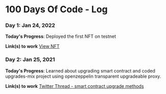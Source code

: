 # 100 Days Of Code - Log

### Day 1: Jan 24, 2022

**Today's Progress**: Deployed the first NFT on testnet

**Link(s) to work**
[View NFT](https://testnets.opensea.io/assets/0xAE05Ac71251C1813e71198A39FaA2A1EC8d1Cc5D/0)

### Day 2: Jan 25, 2021

**Today's Progress**: Learned about upgrading smart contract and coded upgrades-mix project using openzeppelin transparent upgradeable proxy. 

**Link(s) to work**
[Twitter Thread - smart contract upgrade methods](https://twitter.com/hellojadev/status/1485994971433996288?s=20)
